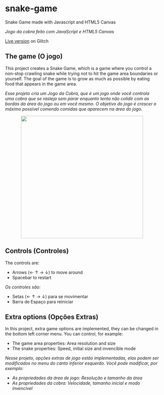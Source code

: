 # snake-game
Snake Game made with Javascript and HTML5 Canvas

*Jogo da cobra feito com JavaScript e HTML5 Canvas*


[Live version](https://canvas-snake-game.glitch.me/) on Glitch

## The game (O jogo)

This project creates a Snake Game, which is a game where you control a non-stop crawling snake while trying not to hit the game area boundaries or yourself. 
The goal of the game is to grow as much as possible by eating food that appears in the game area.

*Esse projeto cria um Jogo da Cobra, que é um jogo onde você controla uma cobra que se rasteja sem parar enquanto tenta não colidir com as bordas da área do jogo ou em você mesmo. 
O objetivo do jogo é crescer o máximo possível comendo comidas que aparecem na área do jogo.*

<p align="center">
  <img width="400" src="https://user-images.githubusercontent.com/44736064/62988027-2b371200-be19-11e9-9b0b-7dc487c2634b.gif">
</p>

## Controls (Controles)

The controls are:
- Arrows (← ↑ → ↓) to move around
- Spacebar to restart

*Os controles são:*
- Setas (← ↑ → ↓) para se movimentar
- Barra de Espaço para reiniciar

## Extra options (Opções Extras)

In this project, extra game options are implemented, they can be changed in the bottom left corner menu.
You can control, for example:
- The game area properties: Area resolution and size
- The snake properties: Speed, initial size and invencible mode

*Nesse projeto, opções extras de jogo estão implementadas, elas podem ser modificados no menu do canto inferior esquerdo.
Você pode modificar, por exemplo:*
- *As propriedades da área de jogo: Resolução e tamanho da área*
- *As propriedades da cobra: Velocidade, tamanho inicial e modo invencível*
